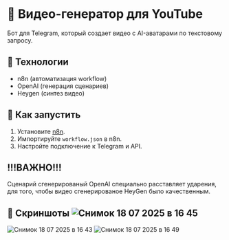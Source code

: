 # 🤖 Видео-генератор для YouTube  

Бот для Telegram, который создает видео с AI-аватарами по текстовому запросу.

## 🔧 Технологии  
- n8n (автоматизация workflow)  
- OpenAI (генерация сценариев)  
- Heygen (синтез видео)  

## 🚀 Как запустить  
1. Установите [n8n](https://n8n.io/).
2. Импортируйте `workflow.json` в n8n. 
3. Настройте подключение к Telegram и API.  
## !!!ВАЖНО!!!
Сценарий сгенерированый OpenAI специально расставляет ударения, для того, чтобы видео сгенерированое HeyGen было качественным.
## 📸 Скриншоты  ![Снимок 18 07 2025 в 16 45](https://github.com/user-attachments/assets/61b475c6-6340-4d47-9bbc-d8cf146cd65d)
![Снимок 18 07 2025 в 16 43](https://github.com/user-attachments/assets/2343aaee-7b4f-48d2-8769-cacc9d21e3df)
![Снимок 18 07 2025 в 16 49](https://github.com/user-attachments/assets/4ae968a8-e2f1-4e6f-a872-efbb9b343e71)

